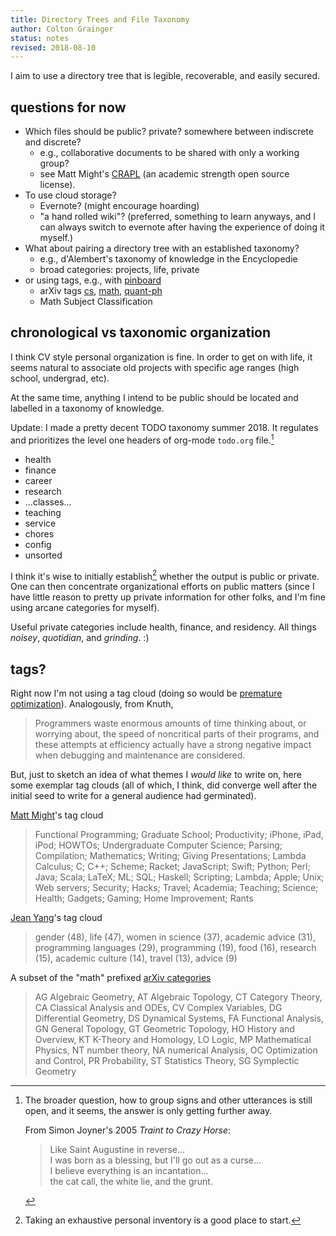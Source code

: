 ```yaml
---
title: Directory Trees and File Taxonomy
author: Colton Grainger
status: notes
revised: 2018-08-10
---
```


I aim to use a directory tree that is legible, recoverable, and easily secured.

## questions for now

- Which files should be public? private? somewhere between indiscrete and discrete?
    - e.g., collaborative documents to be shared with only a working group?
    - see Matt Might's [CRAPL](http://matt.might.net/articles/crapl) (an academic strength open source license).
- To use cloud storage?
    - Evernote? (might encourage hoarding)
    - "a hand rolled wiki"? (preferred, something to learn anyways, and I can always switch to evernote after having the experience of doing it myself.)
- What about pairing a directory tree with an established taxonomy?
    - e.g., d'Alembert's taxonomy of knowledge in the Encyclopedie
    - broad categories: projects, life, private
- or using tags, e.g., with [pinboard](https://pinboard.in/u:coltongrainger)
    - arXiv tags [cs](https://arxiv.org/archive/cs), [math](https://arxiv.org/archive/math), [quant-ph](https://arxiv.org/archive/quant-ph)
    - Math Subject Classification

## chronological vs taxonomic organization

I think CV style personal organization is fine. In order to get on with life, it seems natural to associate old projects with specific age ranges (high school, undergrad, etc).

At the same time, anything I intend to be public should be located and labelled in a taxonomy of knowledge. 

Update: I made a pretty decent TODO taxonomy summer 2018. It regulates and prioritizes the level one headers of org-mode `todo.org` file.[^simon]

[^simon]: The broader question, how to group signs and other utterances is still open, and it seems, the answer is only getting further away.

    From Simon Joyner's 2005 *Traint to Crazy Horse*:

    > Like Saint Augustine in reverse...\
    > I was born as a blessing, but I'll go out as a curse...\
    > I believe everything is an incantation...\
    > the cat call, the white lie, and the grunt.

- health
- finance
- career
- research
- ...classes...
- teaching
- service
- chores
- config
- unsorted

I think it's wise to initially establish[^inventory] whether the output is public or private. One can then concentrate organizational efforts on public matters (since I have little reason to pretty up private information for other folks, and I'm fine using arcane categories for myself). 

[^inventory]: Taking an exhaustive personal inventory is a good place to start.

Useful private categories include health, finance, and residency. All things *noisey*, *quotidian*, and *grinding*. :)

## tags?

Right now I'm not using a tag cloud (doing so would be [premature optimization](http://wiki.c2.com/?PrematureOptimization)). Analogously, from Knuth,

> Programmers waste enormous amounts of time thinking about, or worrying about, the speed of noncritical parts of their programs, and these attempts at efficiency actually have a strong negative impact when debugging and maintenance are considered.

But, just to sketch an idea of what themes I *would like* to write on, here some exemplar tag clouds (all of which, I think, did converge well after the initial seed to write for a general audience had germinated).

[Matt Might](https://matt.might.net/articles/)'s tag cloud

> Functional Programming; Graduate School; Productivity; iPhone, iPad, iPod; HOWTOs; Undergraduate Computer Science; Parsing; Compilation; Mathematics; Writing; Giving Presentations; Lambda Calculus; C; C++; Scheme; Racket; JavaScript; Swift; Python; Perl; Java; Scala; LaTeX; ML; SQL; Haskell; Scripting; Lambda; Apple; Unix; Web servers; Security; Hacks; Travel; Academia; Teaching; Science; Health; Gadgets; Gaming; Home Improvement; Rants

[Jean Yang](http://jxyzabc.blogspot.com/)'s tag cloud

> gender (48), life (47), women in science (37), academic advice (31), programming languages (29), programming (19), food (16), research (15), academic culture (14), travel (13), advice (9)

A subset of the "math" prefixed [arXiv categories](https://arxiv.org/archive/math)

> AG Algebraic Geometry, AT Algebraic Topology, CT Category Theory, CA Classical Analysis and ODEs, CV Complex Variables, DG Differential Geometry, DS Dynamical Systems, FA Functional Analysis, GN General Topology, GT Geometric Topology, HO History and Overview, KT K-Theory and Homology, LO Logic, MP Mathematical Physics, NT number theory, NA numerical Analysis, OC Optimization and Control, PR Probability, ST Statistics Theory, SG Symplectic Geometry

